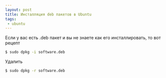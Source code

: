 ```yaml
---
layout: post
title: Инсталляция deb пакетов в Ubuntu
tags:
 - ubuntu
---
```


Если у вас есть .deb пакет и вы не знаете как его инсталлировать, то вот рецепт

``` bash
$ sudo dpkg -i software.deb
```

Удалить

``` bash
$ sudo dpkg -r software.deb
```
